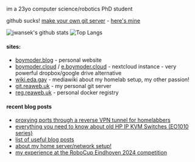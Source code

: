 im a 23yo computer science/robotics PhD student

github sucks! [make your own git server](https://git.sr.ht/~heckyel/gitolite-cgit-docker) - [here's mine](https://git.reaweb.uk)

![jwansek's github stats](https://github-readme-stats.vercel.app/api?username=jwansek&show_icons=true&title_color=fff&icon_color=79ff97&theme=dracula&count_private=true)
![Top Langs](https://github-readme-stats.vercel.app/api/top-langs/?username=jwansek&layout=compact&theme=dracula&count_private=true)

#### sites:
 - [boymoder.blog](https://boymoder.blog) - personal website
 - [boymoder.cloud](https://boymoder.cloud) / [e.boymoder.cloud](https://e.boymoder.cloud) - nextcloud instance - very powerful dropbox/google drive alternative
 - [wiki.eda.gay](https://wiki.eda.gay) - mediawiki about my homelab setup, my other passion!
 - [git.reaweb.uk](https://git.reaweb.uk) - my personal git server
 - [reg.reaweb.uk](https://reg.reaweb.uk) - personal docker registry
 
 #### recent blog posts

 - [proxying ports through a reverse VPN tunnel for homelabbers](https://boymoder.blog/thought?id=22)
 - [everything you need to know about old HP IP KVM Switches (EO1010 series)](https://boymoder.blog/thought?id=18)
 - [list of useful blog posts](https://boymoder.blog/thought?id=20)
 - [about my home server/network setup!](https://wiki.eda.gay/)
 - [my experience at the RoboCup Eindhoven 2024 competition](https://boymoder.blog/thought?id=26)
